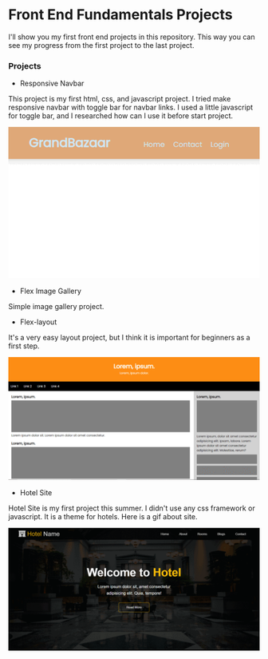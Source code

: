 # Front End Fundamentals Projects

I'll show you my first front end projects in this repository. 
This way you can see my progress from the first project to the last project.


### Projects

* Responsive Navbar

This project is my first html, css, and javascript project. I tried make responsive navbar with toggle bar for navbar links. I used a little javascript for toggle bar, and I researched how can I use it before start project.

![](responsive-navbar.gif)

* Flex Image Gallery

Simple image gallery project.

* Flex-layout

It's a very easy layout project, but I think it is important for beginners as a first step.

![](layout.gif)

* Hotel Site

Hotel Site is my first project this summer. I didn't use any css framework or javascript. It is a theme for hotels. Here is a gif about site.

![](hotel-site.gif)